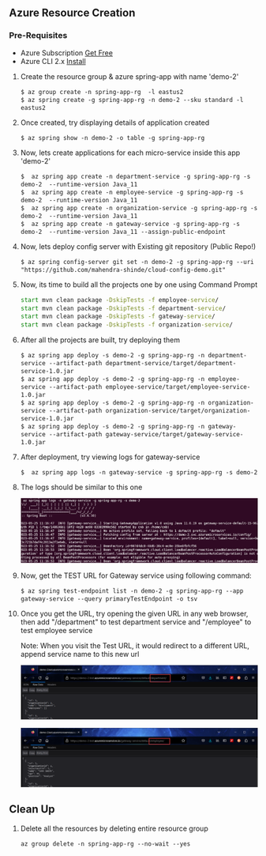 ## Azure Resource Creation

### Pre-Requisites
- Azure Subscription [Get Free](https://azure.microsoft.com/en-us/free/)
- Azure CLI 2.x [Install](https://docs.microsoft.com/en-us/cli/azure/install-azure-cli?view=azure-cli-latest)


1.  Create the resource group & azure spring-app with name 'demo-2'

    ```
    $ az group create -n spring-app-rg  -l eastus2
    $ az spring create -g spring-app-rg -n demo-2 --sku standard -l eastus2
    ```

1.  Once created, try displaying details of application created

    ```
    $ az spring show -n demo-2 -o table -g spring-app-rg
    ```

1.  Now, lets create applications for each micro-service inside this app 'demo-2'

    ```
    $  az spring app create -n department-service -g spring-app-rg -s demo-2  --runtime-version Java_11
    $  az spring app create -n employee-service -g spring-app-rg -s demo-2  --runtime-version Java_11
    $  az spring app create -n organization-service -g spring-app-rg -s demo-2  --runtime-version Java_11
    $  az spring app create -n gateway-service -g spring-app-rg -s demo-2  --runtime-version Java_11 --assign-public-endpoint
    ```

1.  Now, lets deploy config server with Existing git repository (Public Repo!)

    ```
    $ az spring config-server git set -n demo-2 -g spring-app-rg --uri "https://github.com/mahendra-shinde/cloud-config-demo.git"
    ```

1.  Now, its time to build all the projects one by one using Command Prompt

    ```cmd
    start mvn clean package -DskipTests -f employee-service/
    start mvn clean package -DskipTests -f department-service/
    start mvn clean package -DskipTests -f gateway-service/
    start mvn clean package -DskipTests -f organization-service/    
    ```

1.  After all the projects are built, try deploying them

    ```
    $ az spring app deploy -s demo-2 -g spring-app-rg -n department-service --artifact-path department-service/target/department-service-1.0.jar
    $ az spring app deploy -s demo-2 -g spring-app-rg -n employee-service --artifact-path employee-service/target/employee-service-1.0.jar
    $ az spring app deploy -s demo-2 -g spring-app-rg -n organization-service --artifact-path organization-service/target/organization-service-1.0.jar
    $ az spring app deploy -s demo-2 -g spring-app-rg -n gateway-service --artifact-path gateway-service/target/gateway-service-1.0.jar

    ```

1.  After deployment, try viewing logs for gateway-service

    ```
    $  az spring app logs -n gateway-service -g spring-app-rg -s demo-2
    ```

1.  The logs should be similar to this one

    ![Logs](assets/gateway-logs.png)

1.  Now, get the TEST URL for Gateway service using following command:

    ```
    $ az spring test-endpoint list -n demo-2 -g spring-app-rg --app gateway-service --query primaryTestEndpoint -o tsv
    ```

1.  Once you get the URL, try opening the given URL in any web browser, then add "/department" to test department service and "/employee" to test employee service

    Note: When you visit the Test URL, it would redirect to a different URL, append service name to this new url

    ![Test Department](./assets/gateway-test-url.png)

    ![Test Employee](./assets/gateway-test-url2.png)

## Clean Up

1.  Delete all the resources by deleting entire resource group

    ```
    az group delete -n spring-app-rg --no-wait --yes
    ```

